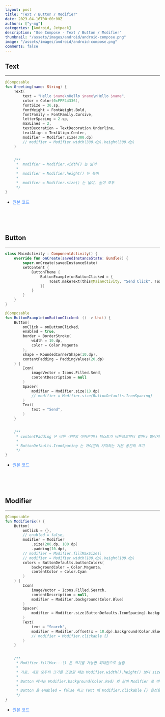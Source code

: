 ```yaml
---
layout: post
title: "Text / Button / Modifier"
date: 2023-04-16T00:00:00Z
authors: ["y-mg"]
categories: [Android, Jetpack]
description: "Use Compose - Text / Button / Modifier"
thumbnail: "/assets/images/android/android-compose.png"
image: "/assets/images/android/android-compose.png"
comments: false
---
```


## Text
***
```kotlin
@Composable
fun Greeting(name: String) {
    Text(
        text = "Hello $name\nHello $name\nHello $name",
        color = Color(0xFFF44336),
        fontSize = 30.sp,
        fontWeight = FontWeight.Bold,
        fontFamily = FontFamily.Cursive,
        letterSpacing = 2.sp,
        maxLines = 2,
        textDecoration = TextDecoration.Underline,
        textAlign = TextAlign.Center,
        modifier = Modifier.size(300.dp)
        // modifier = Modifier.width(300.dp).height(300.dp)
    )


    /**
     *  modifier = Modifier.width() 는 넓이
     *
     *  modifier = Modifier.height() 는 높이
     *
     *  modifier = Modifier.size() 는 넓이, 높이 모두
     */
}
```
- <span onClick="window.open('https://github.com/y-mg/compose-study/blob/main/02.%20Text/app/src/main/java/com/ymg/compose/text/MainActivity.kt');" style="cursor:pointer; color: #5495ff;">원본 코드</span>
<br/>
<br/>
<br/>



## Button
***
```kotlin
class MainActivity : ComponentActivity() {
    override fun onCreate(savedInstanceState: Bundle?) {
        super.onCreate(savedInstanceState)
        setContent {
            ButtonTheme {
                ButtonExample(onButtonClicked = {
                    Toast.makeText(this@MainActivity, "Send Click", Toast.LENGTH_LONG).show()
                })
            }
        }
    }
}

@Composable
fun ButtonExample(onButtonClicked: () -> Unit) {
    Button(
        onClick = onButtonClicked,
        enabled = true,
        border = BorderStroke(
            width = 10.dp,
            color = Color.Magenta
        ),
        shape = RoundedCornerShape(10.dp),
        contentPadding = PaddingValues(20.dp)
    ) {
        Icon(
            imageVector = Icons.Filled.Send,
            contentDescription = null
        )
        Spacer(
            modifier = Modifier.size(10.dp)
            // modifier = Modifier.size(ButtonDefaults.IconSpacing)
        )
        Text(
            text = "Send",
        )
    }


    /**
     * contentPadding 은 버튼 내부의 아이콘이나 텍스트가 버튼으로부터 얼마나 떨어져 있을지 설정
     * 
     * ButtonDefaults.IconSpacing 는 아이콘이 차지하는 기본 공간의 크기
     */
}
```
- <span onClick="window.open('https://github.com/y-mg/compose-study/blob/main/03.%20Button/app/src/main/java/com/ymg/compose/button/MainActivity.kt');" style="cursor:pointer; color: #5495ff;">원본 코드</span>
<br/>
<br/>
<br/>



## Modifier
***
```kotlin
@Composable
fun ModifierEx() {
    Button(
        onClick = {},
        // enabled = false,
        modifier = Modifier
            .size(200.dp, 100.dp)
            .padding(10.dp),
        // modifier = Modifier.fillMaxSize()
        // modifier = Modifier.width(100.dp).height(100.dp)
        colors = ButtonDefaults.buttonColors(
            backgroundColor = Color.Magenta,
            contentColor = Color.Cyan
        )
    ) {
        Icon(
            imageVector = Icons.Filled.Search,
            contentDescription = null,
            modifier = Modifier.background(Color.Blue)
        )
        Spacer(
            modifier = Modifier.size(ButtonDefaults.IconSpacing).background(Color.Blue)
        )
        Text(
            text = "Search",
            modifier = Modifier.offset(x = 10.dp).background(Color.Blue),
            // modifier = Modifier.clickable {}
        )
    }


    /**
     * Modifier.fillMax···() 은 크기를 가능한 최대한으로 늘림
     *
     * 가로, 세로 모두의 크기를 조정할 때는 Modifier.width().height() 보다 size 를 사용을 권장
     *
     * Button 에서는 Modifier.background(Color.Red) 와 같이 Modifier 로 버튼의 색상을 바꿀 수 없음
     *
     * Button 을 enabled = false 하고 Text 에 Modifier.clickable {} 옵션을 주면 Button 내부의 Text 는 클릭 가능
     */
}
```
- <span onClick="window.open('');" style="cursor:pointer; color: #5495ff;">원본 코드</span>
